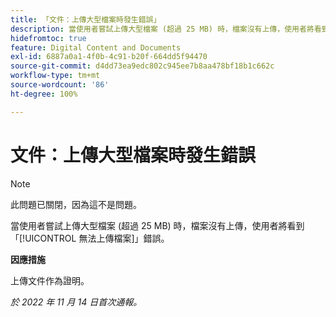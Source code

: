 ```yaml
---
title: 「文件：上傳大型檔案時發生錯誤」
description: 當使用者嘗試上傳大型檔案 (超過 25 MB) 時，檔案沒有上傳，使用者將看到「無法上傳檔案」錯誤。
hidefromtoc: true
feature: Digital Content and Documents
exl-id: 6887a0a1-4f0b-4c91-b20f-664dd5f94470
source-git-commit: d4dd73ea9edc802c945ee7b8aa478bf18b1c662c
workflow-type: tm+mt
source-wordcount: '86'
ht-degree: 100%

---
```


# 文件：上傳大型檔案時發生錯誤

<!--This article is on WF and WFP TOCs-->

>[!NOTE]
>
>此問題已關閉，因為這不是問題。

當使用者嘗試上傳大型檔案 (超過 25 MB) 時，檔案沒有上傳，使用者將看到「[!UICONTROL 無法上傳檔案]」錯誤。

**因應措施**

上傳文件作為證明。

_於 2022 年 11 月 14 日首次通報。_
